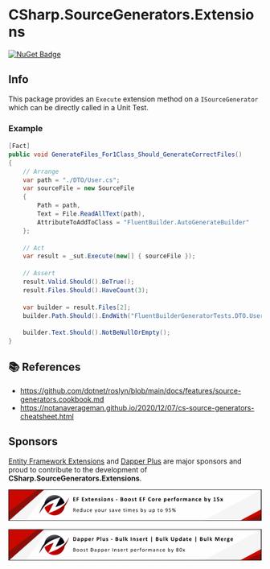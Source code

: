 # CSharp.SourceGenerators.Extensions

[![NuGet Badge](https://shields.io/nuget/v/CSharp.SourceGenerators.Extensions)](https://www.nuget.org/packages/CSharp.SourceGenerators.Extensions)

## Info
This package provides an `Execute` extension method on a `ISourceGenerator` which can be directly called in a Unit Test.

### Example
``` c#
[Fact]
public void GenerateFiles_For1Class_Should_GenerateCorrectFiles()
{
    // Arrange
    var path = "./DTO/User.cs";
    var sourceFile = new SourceFile
    {
        Path = path,
        Text = File.ReadAllText(path),
        AttributeToAddToClass = "FluentBuilder.AutoGenerateBuilder"
    };

    // Act
    var result = _sut.Execute(new[] { sourceFile });

    // Assert
    result.Valid.Should().BeTrue();
    result.Files.Should().HaveCount(3);

    var builder = result.Files[2];
    builder.Path.Should().EndWith("FluentBuilderGeneratorTests.DTO.User_Builder.g.cs");

    builder.Text.Should().NotBeNullOrEmpty();
}
```

## :books: References
- https://github.com/dotnet/roslyn/blob/main/docs/features/source-generators.cookbook.md
- https://notanaverageman.github.io/2020/12/07/cs-source-generators-cheatsheet.html

## Sponsors

[Entity Framework Extensions](https://entityframework-extensions.net/?utm_source=StefH) and [Dapper Plus](https://dapper-plus.net/?utm_source=StefH) are major sponsors and proud to contribute to the development of **CSharp.SourceGenerators.Extensions**.

[![Entity Framework Extensions](https://raw.githubusercontent.com/StefH/resources/main/sponsor/entity-framework-extensions-sponsor.png)](https://entityframework-extensions.net/bulk-insert?utm_source=StefH)

[![Dapper Plus](https://raw.githubusercontent.com/StefH/resources/main/sponsor/dapper-plus-sponsor.png)](https://dapper-plus.net/bulk-insert?utm_source=StefH)